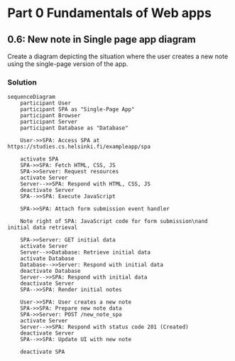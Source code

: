 # Part 0 Fundamentals of Web apps

## 0.6: New note in Single page app diagram

Create a diagram depicting the situation where the user creates a new note using the single-page version of the app.

### Solution

```mermaid
sequenceDiagram
    participant User
    participant SPA as "Single-Page App"
    participant Browser
    participant Server
    participant Database as "Database"

    User->>SPA: Access SPA at https://studies.cs.helsinki.fi/exampleapp/spa

    activate SPA
    SPA->>SPA: Fetch HTML, CSS, JS
    SPA->>Server: Request resources
    activate Server
    Server-->>SPA: Respond with HTML, CSS, JS
    deactivate Server
    SPA-->>SPA: Execute JavaScript

    SPA->>SPA: Attach form submission event handler

    Note right of SPA: JavaScript code for form submission\nand initial data retrieval

    SPA->>Server: GET initial data
    activate Server
    Server-->>Database: Retrieve initial data
    activate Database
    Database-->>Server: Respond with initial data
    deactivate Database
    Server-->>SPA: Respond with initial data
    deactivate Server
    SPA-->>SPA: Render initial notes

    User->>SPA: User creates a new note
    SPA->>SPA: Prepare new note data
    SPA->>Server: POST /new_note_spa
    activate Server
    Server-->>SPA: Respond with status code 201 (Created)
    deactivate Server
    SPA-->>SPA: Update UI with new note

    deactivate SPA

```
